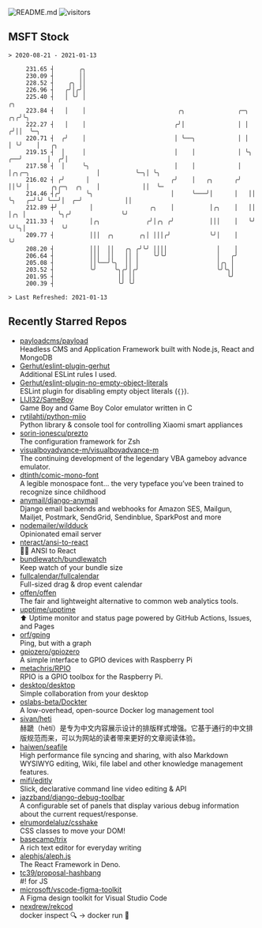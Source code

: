 ![README.md](https://github.com/Gerhut/Gerhut/workflows/README.md/badge.svg)
![visitors](https://visitors.vercel.app/Gerhut/Gerhut?token=8cf69d1f6813d272ef062726b6070c9be4ff72038cfe5a7ded7384a8da65d866)

## MSFT Stock

```
> 2020-08-21 - 2021-01-13

     231.65 ┤       ╭╮                                                                                           
     230.09 ┤       ││                                                                                           
     228.52 ┤    ╭╮ ││                                                                                           
     226.96 ┤   ╭╯│╭╯│                                                                                           
     225.40 ┤   │ ╰╯ │                                                                              ╭╮           
     223.84 ┤   │    │                          ╭╮               ╭─╮                             ╭╮╭╯╰╮          
     222.27 ┤   │    │                         ╭╯│               │ │                            ╭╯││  ╰─╮        
     220.71 ┤  ╭╯    │                         │ ╰──╮            │ │                            │ ╰╯    │   ╭╮   
     219.15 ┤  │     │                         │    │            │ ╰╮                        ╭──╯       │  ╭╯│   
     217.58 ┤  │     ╰╮                        │    │            │  │╭╮╭─╮                   │          ╰─╮│ ╰╮  
     216.02 ┤ ╭╯      │                       ╭╯    │   ╭╮      ╭╯  ││╰╯ │      ╭╮╭─╮  ╭╮    │            ││  ╰─ 
     214.46 ┤╭╯       ╰╮                      │     ╰───╯│      │   ││   ╰╮   ╭─╯╰╯ ╰──╯│  ╭─╯            ││     
     212.89 ┼╯         │                ╭╮    │          │╭╮    │   ││    │╭╮ │         ╰╮╭╯              ╰╯     
     211.33 ┤          │╭╮             ╭╯│╭╮ ╭╯          │││    │   ╰╯    ╰╯╰╮│          ╰╯                      
     209.77 ┤          │││  ╭╮       ╭╮│ │││╭╯           ╰╯│    │            ╰╯                                  
     208.20 ┤          │││  ││   ╭╮ ╭╯╰╯ ││││              │    │                                                
     206.64 ┤          │││  ││   ││ │    ╰╯╰╯              │   ╭╯                                                
     205.08 ┤          ││╰──╯╰╮  ││ │                      │╭╮ │                                                 
     203.52 ┤          ╰╯     ╰╮╭╯│╭╯                      ╰╯╰╮│                                                 
     201.95 ┤                  ││ ││                          ╰╯                                                 
     200.39 ┤                  ╰╯ ╰╯                                                                             

> Last Refreshed: 2021-01-13
```

## Recently Starred Repos

- [payloadcms/payload](https://github.com/payloadcms/payload)  
  Headless CMS and Application Framework built with Node.js, React and MongoDB
- [Gerhut/eslint-plugin-gerhut](https://github.com/Gerhut/eslint-plugin-gerhut)  
  Additional ESLint rules I used.
- [Gerhut/eslint-plugin-no-empty-object-literals](https://github.com/Gerhut/eslint-plugin-no-empty-object-literals)  
  ESLint plugin for disabling empty object literals (`{}`).
- [LIJI32/SameBoy](https://github.com/LIJI32/SameBoy)  
  Game Boy and Game Boy Color emulator written in C
- [rytilahti/python-miio](https://github.com/rytilahti/python-miio)  
  Python library & console tool for controlling Xiaomi smart appliances
- [sorin-ionescu/prezto](https://github.com/sorin-ionescu/prezto)  
  The configuration framework for Zsh
- [visualboyadvance-m/visualboyadvance-m](https://github.com/visualboyadvance-m/visualboyadvance-m)  
  The continuing development of the legendary VBA gameboy advance emulator.
- [dtinth/comic-mono-font](https://github.com/dtinth/comic-mono-font)  
  A legible monospace font... the very typeface you’ve been trained to recognize since childhood
- [anymail/django-anymail](https://github.com/anymail/django-anymail)  
  Django email backends and webhooks for Amazon SES, Mailgun, Mailjet, Postmark, SendGrid, Sendinblue, SparkPost and more
- [nodemailer/wildduck](https://github.com/nodemailer/wildduck)  
  Opinionated email server
- [nteract/ansi-to-react](https://github.com/nteract/ansi-to-react)  
  :guardsman: ANSI to React
- [bundlewatch/bundlewatch](https://github.com/bundlewatch/bundlewatch)  
  Keep watch of your bundle size
- [fullcalendar/fullcalendar](https://github.com/fullcalendar/fullcalendar)  
  Full-sized drag & drop event calendar
- [offen/offen](https://github.com/offen/offen)  
  The fair and lightweight alternative to common web analytics tools. 
- [upptime/upptime](https://github.com/upptime/upptime)  
  ⬆️ Uptime monitor and status page powered by GitHub Actions, Issues, and Pages
- [orf/gping](https://github.com/orf/gping)  
  Ping, but with a graph
- [gpiozero/gpiozero](https://github.com/gpiozero/gpiozero)  
  A simple interface to GPIO devices with Raspberry Pi
- [metachris/RPIO](https://github.com/metachris/RPIO)  
  RPIO is a GPIO toolbox for the Raspberry Pi.
- [desktop/desktop](https://github.com/desktop/desktop)  
  Simple collaboration from your desktop
- [oslabs-beta/Dockter](https://github.com/oslabs-beta/Dockter)  
  A low-overhead, open-source Docker log management tool
- [sivan/heti](https://github.com/sivan/heti)  
  赫蹏（hètí）是专为中文内容展示设计的排版样式增强。它基于通行的中文排版规范而来，可以为网站的读者带来更好的文章阅读体验。
- [haiwen/seafile](https://github.com/haiwen/seafile)  
  High performance file syncing and sharing, with also Markdown WYSIWYG editing, Wiki, file label and other knowledge management features.
- [mifi/editly](https://github.com/mifi/editly)  
  Slick, declarative command line video editing & API
- [jazzband/django-debug-toolbar](https://github.com/jazzband/django-debug-toolbar)  
  A configurable set of panels that display various debug information about the current request/response.
- [elrumordelaluz/csshake](https://github.com/elrumordelaluz/csshake)  
  CSS classes to move your DOM!
- [basecamp/trix](https://github.com/basecamp/trix)  
  A rich text editor for everyday writing
- [alephjs/aleph.js](https://github.com/alephjs/aleph.js)  
  The React Framework in Deno.
- [tc39/proposal-hashbang](https://github.com/tc39/proposal-hashbang)  
  #! for JS
- [microsoft/vscode-figma-toolkit](https://github.com/microsoft/vscode-figma-toolkit)  
   A Figma design toolkit for Visual Studio Code
- [nexdrew/rekcod](https://github.com/nexdrew/rekcod)  
  docker inspect :mag: → docker run :runner:
